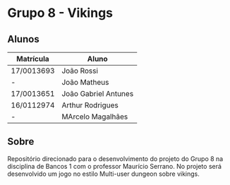 # Grupo 8 - Vikings

## Alunos
|Matrícula | Aluno |
| -- | -- |
| 17/0013693 | João Rossi |
| - | João Matheus |
| 17/0013651 | João Gabriel Antunes |
| 16/0112974 | Arthur Rodrigues |
| - | MArcelo Magalhães|

## Sobre
Repositório direcionado para o desenvolvimento do projeto do Grupo 8 na disciplina de Bancos 1 com o professor Maurício Serrano. No projeto será desenvolvido um jogo no estilo Multi-user dungeon sobre vikings.

